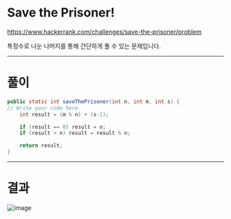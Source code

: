 # Save the Prisoner!
https://www.hackerrank.com/challenges/save-the-prisoner/problem

특정수로 나눈 나머지를 통해 간단하게 풀 수 있는 문제입니다.

----

# 풀이

```java
public static int saveThePrisoner(int n, int m, int s) {
// Write your code here
    int result = (m % n) + (s-1);

    if (result == 0) result = n;
    if (result > n) result = result % n;

    return result;
}
```

----

# 결과

![image](https://user-images.githubusercontent.com/45728407/151096379-674a3c25-051b-4248-9533-8cb04995d8cc.png)
